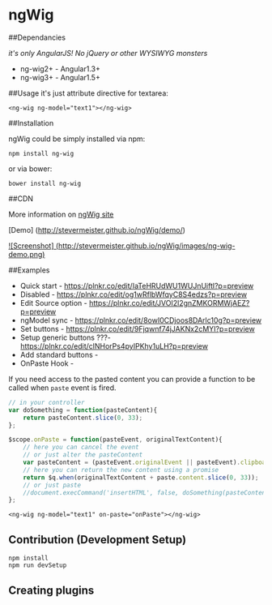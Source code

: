 ngWig
=====

##Dependancies

*it's only AngularJS! No jQuery or other WYSIWYG monsters*

 - ng-wig2+ - Angular1.3+
 - ng-wig3+ - Angular1.5+


##Usage
it's just attribute directive for textarea:

    <ng-wig ng-model="text1"></ng-wig>

##Installation

ngWig could be simply installed via npm:

    npm install ng-wig

or via bower:

    bower install ng-wig

##CDN




More information on [ngWig site](http://stevermeister.github.io/ngWig/)

[Demo] (http://stevermeister.github.io/ngWig/demo/)  

[![Screenshot] (http://stevermeister.github.io/ngWig/images/ng-wig-demo.png)](http://stevermeister.github.io/ngWig/demo/)


##Examples

- Quick start - https://plnkr.co/edit/IaTeHRUdWU1WUJnUiftl?p=preview
- Disabled - https://plnkr.co/edit/og1wRflbWfqyC8S4edzs?p=preview
- Edit Source option - https://plnkr.co/edit/JVOI2l2gnZMKORMWjAEZ?p=preview
- ngModel sync - https://plnkr.co/edit/8owI0CDjoos8DArlc10g?p=preview
- Set buttons - https://plnkr.co/edit/9Fjqwnf74jJAKNx2cMYI?p=preview
- Setup generic buttons ???- https://plnkr.co/edit/clNHorPs4pyIPKhy1uLH?p=preview
- Add standard buttons - 
- OnPaste Hook - 

If you need access to the pasted content you can provide a function to be called when `paste` event is fired.

```js
// in your controller
var doSomething = function(pasteContent){
    return pasteContent.slice(0, 33);
};

$scope.onPaste = function(pasteEvent, originalTextContent){
    // here you can cancel the event
    // or just alter the pasteContent
    var pasteContent = (pasteEvent.originalEvent || pasteEvent).clipboardData.getData('text/plain');
    // here you can return the new content using a promise
    return $q.when(originalTextContent + paste.content.slice(0, 33));
    // or just paste
    //document.execCommand('insertHTML', false, doSomething(pasteContent));
};
```
    <ng-wig ng-model="text1" on-paste="onPaste"></ng-wig>

## Contribution (Development Setup)

    npm install
    npm run devSetup
    
    
## Creating plugins
